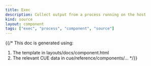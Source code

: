 ```yaml
---
title: Exec
description: Collect output from a process running on the host
kind: source
layout: component
tags: ["exec", "process", "component", "source"]
---
```


{{/*
This doc is generated using:

1. The template in layouts/docs/component.html
2. The relevant CUE data in cue/reference/components/...
*/}}
